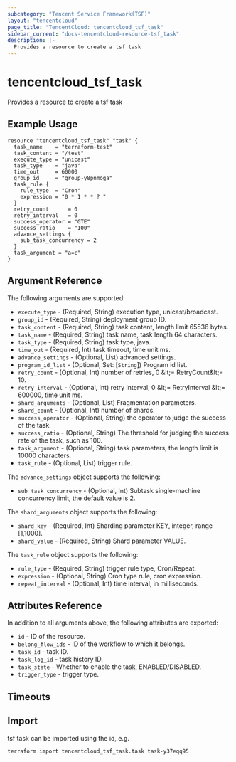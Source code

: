 ```yaml
---
subcategory: "Tencent Service Framework(TSF)"
layout: "tencentcloud"
page_title: "TencentCloud: tencentcloud_tsf_task"
sidebar_current: "docs-tencentcloud-resource-tsf_task"
description: |-
  Provides a resource to create a tsf task
---
```


# tencentcloud_tsf_task

Provides a resource to create a tsf task

## Example Usage

```hcl
resource "tencentcloud_tsf_task" "task" {
  task_name    = "terraform-test"
  task_content = "/test"
  execute_type = "unicast"
  task_type    = "java"
  time_out     = 60000
  group_id     = "group-y8pnmoga"
  task_rule {
    rule_type  = "Cron"
    expression = "0 * 1 * * ? "
  }
  retry_count      = 0
  retry_interval   = 0
  success_operator = "GTE"
  success_ratio    = "100"
  advance_settings {
    sub_task_concurrency = 2
  }
  task_argument = "a=c"
}
```

## Argument Reference

The following arguments are supported:

* `execute_type` - (Required, String) execution type, unicast/broadcast.
* `group_id` - (Required, String) deployment group ID.
* `task_content` - (Required, String) task content, length limit 65536 bytes.
* `task_name` - (Required, String) task name, task length 64 characters.
* `task_type` - (Required, String) task type, java.
* `time_out` - (Required, Int) task timeout, time unit ms.
* `advance_settings` - (Optional, List) advanced settings.
* `program_id_list` - (Optional, Set: [`String`]) Program id list.
* `retry_count` - (Optional, Int) number of retries, 0 &amp;lt;= RetryCount&amp;lt;= 10.
* `retry_interval` - (Optional, Int) retry interval, 0 &amp;lt;= RetryInterval &amp;lt;= 600000, time unit ms.
* `shard_arguments` - (Optional, List) Fragmentation parameters.
* `shard_count` - (Optional, Int) number of shards.
* `success_operator` - (Optional, String) the operator to judge the success of the task.
* `success_ratio` - (Optional, String) The threshold for judging the success rate of the task, such as 100.
* `task_argument` - (Optional, String) task parameters, the length limit is 10000 characters.
* `task_rule` - (Optional, List) trigger rule.

The `advance_settings` object supports the following:

* `sub_task_concurrency` - (Optional, Int) Subtask single-machine concurrency limit, the default value is 2.

The `shard_arguments` object supports the following:

* `shard_key` - (Required, Int) Sharding parameter KEY, integer, range [1,1000].
* `shard_value` - (Required, String) Shard parameter VALUE.

The `task_rule` object supports the following:

* `rule_type` - (Required, String) trigger rule type, Cron/Repeat.
* `expression` - (Optional, String) Cron type rule, cron expression.
* `repeat_interval` - (Optional, Int) time interval, in milliseconds.

## Attributes Reference

In addition to all arguments above, the following attributes are exported:

* `id` - ID of the resource.
* `belong_flow_ids` - ID of the workflow to which it belongs.
* `task_id` - task ID.
* `task_log_id` - task history ID.
* `task_state` - Whether to enable the task, ENABLED/DISABLED.
* `trigger_type` - trigger type.


## Timeouts

<no value>


## Import

tsf task can be imported using the id, e.g.

```
terraform import tencentcloud_tsf_task.task task-y37eqq95
```

